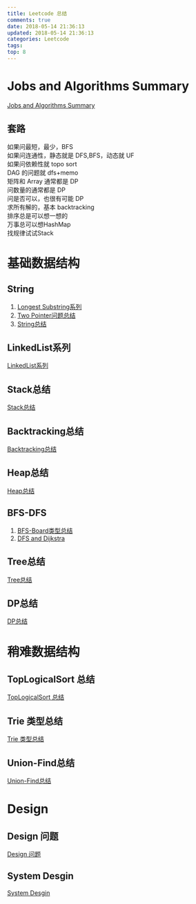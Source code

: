 ```yaml
---
title: Leetcode 总结
comments: true
date: 2018-05-14 21:36:13
updated: 2018-05-14 21:36:13
categories: Leetcode
tags: 
top: 8
---
```

# Jobs and Algorithms Summary
[Jobs and Algorithms Summary](http://joshuablog.herokuapp.com/Leetcode-Solution-Reference-Website.html)
## 套路
如果问最短，最少，BFS  如果问连通性，静态就是 DFS,BFS，动态就 UF  如果问依赖性就 topo sort  DAG 的问题就 dfs+memo  矩阵和 Array 通常都是 DP  问数量的通常都是 DP  问是否可以，也很有可能 DP  求所有解的，基本 backtracking  排序总是可以想一想的  
万事总可以想HashMap  
找规律试试Stack
# 基础数据结构
## String
1. [Longest Substring系列](http://joshuablog.herokuapp.com/Longest-Substring%E7%B3%BB%E5%88%97.html) 
2. [Two Pointer问题总结](http://joshuablog.herokuapp.com/Two-Pointer%E9%97%AE%E9%A2%98%E6%80%BB%E7%BB%93.html)
3. [String总结](http://joshuablog.herokuapp.com/String%E6%80%BB%E7%BB%93.html)

## LinkedList系列
[LinkedList系列](http://joshuablog.herokuapp.com/LinkedList%E7%B3%BB%E5%88%97.html)

## Stack总结
[Stack总结](http://joshuablog.herokuapp.com/Stack%E6%80%BB%E7%BB%93.html)

## Backtracking总结
[Backtracking总结](http://joshuablog.herokuapp.com/Backtracking%E6%80%BB%E7%BB%93.html)

## Heap总结
[Heap总结](http://joshuablog.herokuapp.com/Heap%E6%80%BB%E7%BB%93.html)

## BFS-DFS
1. [BFS-Board类型总结](http://joshuablog.herokuapp.com/BFS-Maze%E7%B1%BB%E5%9E%8B%E6%80%BB%E7%BB%93.html)
2. [DFS and Dijkstra](http://joshuablog.herokuapp.com/DFS-BFS-%E6%80%BB%E7%BB%93.html)

## Tree总结
[Tree总结](http://joshuablog.herokuapp.com/Tree%E6%80%BB%E7%BB%93.html)

## DP总结
[DP总结](http://joshuablog.herokuapp.com/DP%E6%80%BB%E7%BB%93.html)

# 稍难数据结构

## TopLogicalSort 总结
[TopLogicalSort 总结](http://joshuablog.herokuapp.com/TopLogicalSort-%E6%80%BB%E7%BB%93.html)

## Trie 类型总结
[Trie 类型总结](http://joshuablog.herokuapp.com/Trie-%E7%B1%BB%E5%9E%8B%E6%80%BB%E7%BB%93.html)

## Union-Find总结
[Union-Find总结](http://joshuablog.herokuapp.com/Union-Find%E6%80%BB%E7%BB%93.html)

# Design
## Design 问题
[Design 问题](http://joshuablog.herokuapp.com/Design-%E9%97%AE%E9%A2%98.html)

## System Desgin
[System Desgin](http://joshuablog.herokuapp.com/System-Desgin.html)